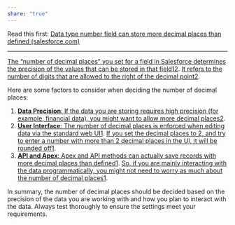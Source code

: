 ```yaml
---
share: "true"
---
```


Read this first: [Data type number field can store more decimal places than defined (salesforce.com)](https://help.salesforce.com/s/articleView?id=000387302&type=1)

---

[The “number of decimal places” you set for a field in Salesforce determines the precision of the values that can be stored in that field](https://help.salesforce.com/s/articleView?id=000387302&language=en_US&type=1)[1](https://help.salesforce.com/s/articleView?id=000387302&language=en_US&type=1)[2](https://salesforcefaqs.com/set-length-and-decimal-place-for-the-number-field-in-salesforce/). [It refers to the number of digits that are allowed to the right of the decimal point](https://help.salesforce.com/s/articleView?id=000387302&language=en_US&type=1)[2](https://salesforcefaqs.com/set-length-and-decimal-place-for-the-number-field-in-salesforce/).

Here are some factors to consider when deciding the number of decimal places:

1. [**Data Precision**: If the data you are storing requires high precision (for example, financial data), you might want to allow more decimal places](https://help.salesforce.com/s/articleView?id=000387302&language=en_US&type=1)[2](https://salesforcefaqs.com/set-length-and-decimal-place-for-the-number-field-in-salesforce/).
2. [**User Interface**: The number of decimal places is enforced when editing data via the standard web UI](https://help.salesforce.com/s/articleView?id=000387302&language=en_US&type=1)[1](https://help.salesforce.com/s/articleView?id=000387302&language=en_US&type=1). [If you set the decimal places to 2, and try to enter a number with more than 2 decimal places in the UI, it will be rounded off](https://help.salesforce.com/s/articleView?id=000387302&language=en_US&type=1)[1](https://help.salesforce.com/s/articleView?id=000387302&language=en_US&type=1).
3. [**API and Apex**: Apex and API methods can actually save records with more decimal places than defined](https://help.salesforce.com/s/articleView?id=000387302&language=en_US&type=1)[1](https://help.salesforce.com/s/articleView?id=000387302&language=en_US&type=1). [So, if you are mainly interacting with the data programmatically, you might not need to worry as much about the number of decimal places](https://help.salesforce.com/s/articleView?id=000387302&language=en_US&type=1)[1](https://help.salesforce.com/s/articleView?id=000387302&language=en_US&type=1).

In summary, the number of decimal places should be decided based on the precision of the data you are working with and how you plan to interact with the data. Always test thoroughly to ensure the settings meet your requirements.